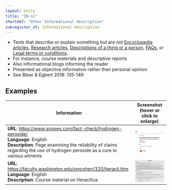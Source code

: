 ```yaml
---
layout: entry
title: "IN-oi"
shortdef: "Other Informational description"
subregister_of: Informational description
---
```


- Texts that describe or explain something but are not [Encyclopedia articles](IN-en), [Research articles](IN-ra), [Descriptions of a thing or a person](IN-dtp), [FAQs](IN-fi), or [Legal terms or conditions](IN-lt).
-  For instance, course materials and descriptive reports
-  Also informational blogs informing the reader
-  Presented as objective information rather than personal opinion
- See Biber & Egbert 2018: 135-149

<!-- details -->

## Examples

<!-- START GENERATED SCREENSHOT GALLERY -->
<!--     NOTE: this screenshot gallery is automatically generated.       -->
<!--     Please avoid modifying it manually: any changes will be         -->
<!--     overwritten the next time the generation script is run.         -->
<table class="website-examples">
  <thead>
    <tr>
      <th class="website-examples-col-1">Information</th>
      <th class="website-examples-col-2">Screenshot (hover or click to enlarge)</th>
    </tr>
  </thead>
  <tbody>
    <tr>
      <td>
        <div class="img-url"><b>URL</b>: <a href="https://www.snopes.com/fact-check/hydrogen-peroxide/">https://www.snopes.com/fact-check/hydrogen-peroxide/</a></div>
        <div class="img-info"><b>Language</b>: English</div>
        <div class="img-info"><b>Description</b>: Page examining the reliability of claims regarding the use of hydrogen peroxide as a cure to various ailments</div>
      </td>
      <td><a href="../static/screenshots/IN-oi/www.snopes.com_fact-check_hydrogen-peroxide--2048x1536.png"><img class="thumbnail" src="../static/screenshots/IN-oi/www.snopes.com_fact-check_hydrogen-peroxide--2048x1536.png" alt="screenshot of www.snopes.com_fact-check_hydrogen-peroxide--2048x1536"></a></td>
    </tr>
    <tr>
      <td>
        <div class="img-url"><b>URL</b>: <a href="https://faculty.washington.edu/smcohen/320/heracli.htm">https://faculty.washington.edu/smcohen/320/heracli.htm</a></div>
        <div class="img-info"><b>Language</b>: English</div>
        <div class="img-info"><b>Description</b>: Course material on Heraclitus</div>
      </td>
      <td><a href="../static/screenshots/IN-oi/faculty.washington.edu_smcohen_320_heracli.htm--2048x1536.png"><img class="thumbnail" src="../static/screenshots/IN-oi/faculty.washington.edu_smcohen_320_heracli.htm--2048x1536.png" alt="screenshot of faculty.washington.edu_smcohen_320_heracli.htm--2048x1536"></a></td>
    </tr>
  </tbody>
</table>
<!-- END GENERATED SCREENSHOT GALLERY -->
